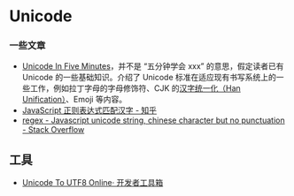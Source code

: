 Unicode
===

### 一些文章

- [Unicode In Five Minutes](https://richardjharris.github.io/unicode-in-five-minutes.html)，并不是 “五分钟学会 xxx” 的意思，假定读者已有 Unicode 的一些基础知识。介绍了 Unicode 标准在适应现有书写系统上的一些工作，例如拉丁字母的字母修饰符、CJK 的[汉字统一化（Han Unification）](https://www.wikiwand.com/en/Han_unification#/Examples_of_language_dependent_characters)、Emoji 等内容。
- [JavaScript 正则表达式匹配汉字 - 知乎](https://zhuanlan.zhihu.com/p/33335629)
- [regex - Javascript unicode string, chinese character but no punctuation - Stack Overflow](https://stackoverflow.com/questions/21109011/javascript-unicode-string-chinese-character-but-no-punctuation)

## 工具

- [Unicode To UTF8 Online· 开发者工具箱](https://devtool.tech/utf8)